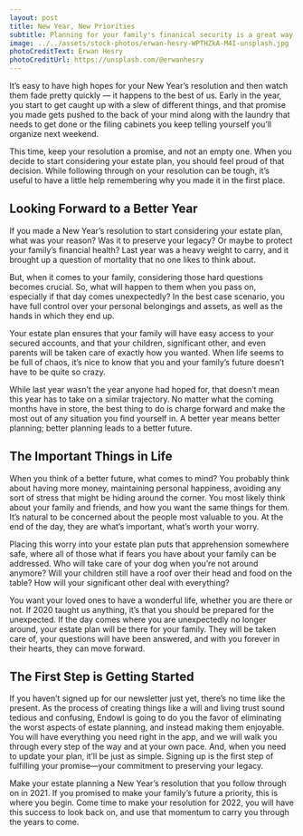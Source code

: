 ```yaml
---
layout: post
title: New Year, New Priorities
subtitle: Planning for your family's finanical security is a great way to start the new year.
image: ../../assets/stock-photos/erwan-hesry-WPTHZkA-M4I-unsplash.jpg
photoCreditText: Erwan Hesry
photoCreditUrl: https://unsplash.com/@erwanhesry
---
```

It’s easy to have high hopes for your New Year’s resolution and then watch them fade pretty quickly — it happens to the best of us. Early in the year, you start to get caught up with a slew of different things, and that promise you made gets pushed to the back of your mind along with the laundry that needs to get done or the filing cabinets you keep telling yourself you’ll organize next weekend. 

This time, keep your resolution a promise, and not an empty one. When you decide to start considering your estate plan, you should feel proud of that decision. While following through on your resolution can be tough, it’s useful to have a little help remembering why you made it in the first place.

## Looking Forward to a Better Year
If you made a New Year’s resolution to start considering your estate plan, what was your reason? Was it to preserve your legacy? Or maybe to protect your family’s financial health? Last year was a heavy weight to carry, and it brought up a question of mortality that no one likes to think about.

But, when it comes to your family, considering those hard questions becomes crucial. So, what will happen to them when you pass on, especially if that day comes unexpectedly? In the best case scenario, you have full control over your personal belongings and assets, as well as the hands in which they end up.

Your estate plan ensures that your family will have easy access to your secured accounts, and that your children, significant other, and even parents will be taken care of exactly how you wanted. When life seems to be full of chaos, it’s nice to know that you and your family’s future doesn’t have to be quite so crazy.

While last year wasn’t the year anyone had hoped for, that doesn’t mean this year has to take on a similar trajectory. No matter what the coming months have in store, the best thing to do is charge forward and make the most out of any situation you find yourself in. A better year means better planning; better planning leads to a better future.

## The Important Things in Life
When you think of a better future, what comes to mind? You probably think about having more money, maintaining personal happiness, avoiding any sort of stress that might be hiding around the corner. You most likely think about your family and friends, and how you want the same things for them. It’s natural to be concerned about the people most valuable to you. At the end of the day, they are what’s important, what’s worth your worry.

Placing this worry into your estate plan puts that apprehension somewhere safe, where all of those what if fears you have about your family can be addressed. Who will take care of your dog when you’re not around anymore? Will your children still have a roof over their head and food on the table? How will your significant other deal with everything?

You want your loved ones to have a wonderful life, whether you are there or not. If 2020 taught us anything, it’s that you should be prepared for the unexpected. If the day comes where you are unexpectedly no longer around, your estate plan will be there for your family. They will be taken care of, your questions will have been answered, and with you forever in their hearts, they can move forward.

## The First Step is Getting Started
If you haven’t signed up for our newsletter just yet, there’s no time like the present. As the process of creating things like a will and living trust sound tedious and confusing, Endowl is going to do you the favor of eliminating the worst aspects of estate planning, and instead making them enjoyable. You will have everything you need right in the app, and we will walk you through every step of the way and at your own pace. And, when you need to update your plan, it’ll be just as simple. Signing up is the first step of fulfilling your promise—your commitment to preserving your legacy.

Make your estate planning a New Year’s resolution that you follow through on in 2021. If you promised to make your family’s future a priority, this is where you begin. Come time to make your resolution for 2022, you will have this success to look back on, and use that momentum to carry you through the years to come. 
